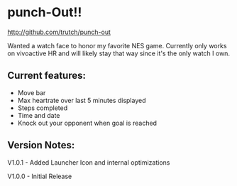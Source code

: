 # punch-Out!!

http://github.com/trutch/punch-out

Wanted a watch face to honor my favorite NES game. Currently only works on vivoactive HR and will likely stay that way since it's the only watch I own.

## Current features:

* Move bar
* Max heartrate over last 5 minutes displayed
* Steps completed
* Time and date
* Knock out your opponent when goal is reached

## Version Notes:

V1.0.1 - Added Launcher Icon and internal optimizations

V1.0.0 - Initial Release
